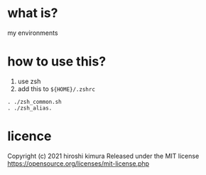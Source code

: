 # what is?

my environments

# how to use this?

1. use zsh
1. add this to `${HOME}/.zshrc`
```
. ./zsh_common.sh
. ./zsh_alias.
```

# licence

Copyright (c) 2021 hiroshi kimura
Released under the MIT license
https://opensource.org/licenses/mit-license.php
